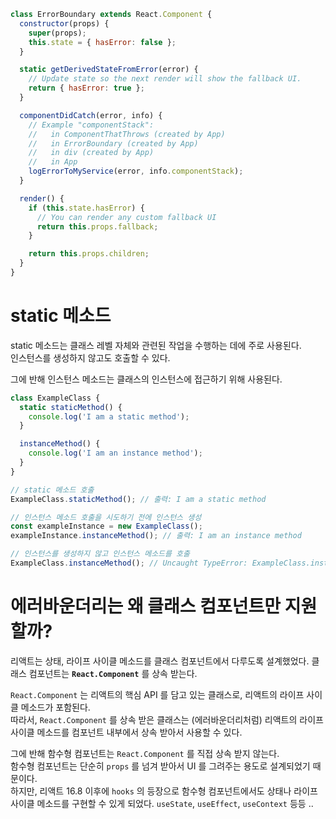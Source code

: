 ```js
class ErrorBoundary extends React.Component {
  constructor(props) {
    super(props);
    this.state = { hasError: false };
  }

  static getDerivedStateFromError(error) {
    // Update state so the next render will show the fallback UI.
    return { hasError: true };
  }

  componentDidCatch(error, info) {
    // Example "componentStack":
    //   in ComponentThatThrows (created by App)
    //   in ErrorBoundary (created by App)
    //   in div (created by App)
    //   in App
    logErrorToMyService(error, info.componentStack);
  }

  render() {
    if (this.state.hasError) {
      // You can render any custom fallback UI
      return this.props.fallback;
    }

    return this.props.children;
  }
}
```

# static 메소드
static 메소드는 클래스 레벨 자체와 관련된 작업을 수행하는 데에 주로 사용된다.  
인스턴스를 생성하지 않고도 호출할 수 있다.  

그에 반해 인스턴스 메소드는 클래스의 인스턴스에 접근하기 위해 사용된다.  

```js
class ExampleClass {
  static staticMethod() {
    console.log('I am a static method');
  }

  instanceMethod() {
    console.log('I am an instance method');
  }
}

// static 메소드 호출
ExampleClass.staticMethod(); // 출력: I am a static method

// 인스턴스 메소드 호출을 시도하기 전에 인스턴스 생성
const exampleInstance = new ExampleClass();
exampleInstance.instanceMethod(); // 출력: I am an instance method

// 인스턴스를 생성하지 않고 인스턴스 메소드를 호출
ExampleClass.instanceMethod(); // Uncaught TypeError: ExampleClass.instanceMethod is not a function
```

# 에러바운더리는 왜 클래스 컴포넌트만 지원할까?
리액트는 상태, 라이프 사이클 메소드를 클래스 컴포넌트에서 다루도록 설계했었다. 클래스 컴포넌트는 **`React.Component`** 를 상속 받는다.  

`React.Component` 는 리액트의 핵심 API 를 담고 있는 클래스로, 리액트의 라이프 사이클 메소드가 포함된다.   
따라서, `React.Component` 를 상속 받은 클래스는 (에러바운더리처럼) 리액트의 라이프 사이클 메소드를 컴포넌트 내부에서 상속 받아서 사용할 수 있다.  

그에 반해 함수형 컴포넌트는 `React.Component` 를 직접 상속 받지 않는다.  
함수형 컴포넌트는 단순히 `props` 를 넘겨 받아서 UI 를 그려주는 용도로 설계되었기 때문이다.  
하지만, 리액트 16.8 이후에 `hooks` 의 등장으로 함수형 컴포넌트에서도 상태나 라이프 사이클 메소드를 구현할 수 있게 되었다. `useState`, `useEffect`, `useContext` 등등 ..  
